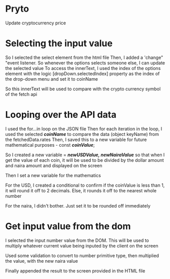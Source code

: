 # Pryto

Update cryptocurrency price

# Selecting the input value

So I selected the select element from the html file
Then, I added a 'change" "event listener. So whenever the options selects someone else, I can update the selected value
To access the innerText, I used the index of the options element with the logic [dropDown.selectedIndex] property as the index of the drop-down menu and set it to coinName

So this innerText will be used to compare with the crypto currency symbol of the fetch api

# Looping over the API data

I used the for...in loop on the JSON file
Then for each iteration in the loop, I used the selected **_coinName_** to compare the data (object keyName) from the fetchedData.rates
Then, I saved this to a new variable for future mathematical purposes - const **_coinValue_**;

So I created a new variable = **_newUSDValue, newNairaValue_** so that when I get the value of each coin, it will be used to be divided by the dollar amount and naira amount and displayed on the screen

Then I set a new variable for the mathematics

For the USD, I created a conditional to confirm if the coinValue is less than 1, it will round it off to 2 decimals. Else, it rounds it off to the nearest whole number

For the naira, I didn't bother. Just set it to be rounded off immediately

# Get input value from the dom

I selected the input number value from the DOM. This will be used to multiply whatever current value being inputed by the client on the screen

Used some validation to convert to number primitive type, then multiplied the value, with the new naira value

Finally appended the result to the screen provided in the HTML file
